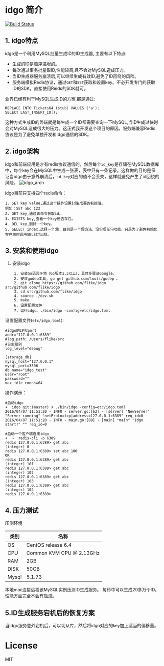 # idgo 简介
[![Build Status](https://travis-ci.org/flike/idgo.svg?branch=master)](https://travis-ci.org/flike/idgo)
## 1. idgo特点

idgo是一个利用MySQL批量生成ID的ID生成器, 主要有以下特点:

- 生成的ID是顺序递增的。
- 每次通过事务批量取ID,性能较高,且不会对MySQL造成压力。
- 当ID生成器服务崩溃后,可以继续生成有效ID,避免了ID回绕的风险。
- 服务端模拟Redis协议，通过`GET`和`SET`获取和设置key。不必开发专门的获取ID的SDK，直接使用Reids的SDK就可。

业界已经有利于MySQL生成ID的方案,都是通过:

```
REPLACE INTO Tickets64 (stub) VALUES ('a');
SELECT LAST_INSERT_ID();
```
这种方式生成ID的弊端就是每生成一个ID都需要查询一下MySQL,当ID生成过快时会对MySQL造成很大的压力。这正式我开发这个项目的原因。服务端兼容Redis协议是为了避免单独开发和idgo通信的SDK。

## 2. idgo架构
idgo和前端应用是才有redis协议通信的，然后每个`id_key`是存储在MySQL数据库中，每个key会在MySQL中生成一张表，表中只有一条记录。这样做的目的是保证当idgo由于意外崩溃后，`id_key`对应的值不会丢失，这样就避免产生了id回绕的风险。
![idgo_arch](http://ww2.sinaimg.cn/large/6e5705a5gw1f2nz3bot3tj20qo0k0mxe.jpg)

idgo目前只支持四个redis命令：

```
1. SET key value,通过这个操作设置id生成器的初始值。
例如：SET abc 123
2. GET key,通过该命令获取id。
3. EXISTS key,查看一个key是否存在。
4. DEL key,删除一个key。
5. SELECT index,选择一个db，目前是一个假方法，没实现任何功能，只是为了避免初始化客户端时调用SELECT出错。
```


## 3. 安装和使用idgo

1. 安装idgo

```
	1. 安装Go语言环境（Go版本1.3以上），具体步骤请Google。
	2. 安装godep工具, go get github.com/tools/godep 。 
	2. git clone https://github.com/flike/idgo src/github.com/flike/idgo
	3. cd src/github.com/flike/idgo
	4. source ./dev.sh
	5. make
	6. 设置配置文件
	7. 运行idgo。./bin/idgo -config=etc/idgo.toml
```


设置配置文件(`etc/idgo.toml`):

```
#idgo的IP和port
addr="127.0.0.1:6389"
#log_path: /Users/flike/src 
#日志级别
log_level="debug"

[storage_db]
mysql_host="127.0.0.1"
mysql_port=3306
db_name="idgo_test"
user="root"
password=""
max_idle_conns=64
```

操作演示：

```
#启动idgo
➜  idgo git:(master) ✗ ./bin/idgo -config=etc/idgo.toml
2016/04/07 11:51:20 - INFO - server.go:[62] - [server] "NewServer" "Server running" "netProto=tcp|address=127.0.0.1:6389" req_id=0
2016/04/07 11:51:20 - INFO - main.go:[80] - [main] "main" "Idgo start!" "" req_id=0

#启动一个客户端连接idgo
➜  ~  redis-cli -p 6389
redis 127.0.0.1:6389> get abc
(integer) 0
redis 127.0.0.1:6389> set abc 100
OK
redis 127.0.0.1:6389> get abc
(integer) 101
redis 127.0.0.1:6389> get abc
(integer) 102
redis 127.0.0.1:6389> get abc
(integer) 103
redis 127.0.0.1:6389> get abc
(integer) 104
redis 127.0.0.1:6389>

```

## 4. 压力测试
压测环境

|类别|名称|
|---|---|
|OS       |CentOS release 6.4|
|CPU      |Common KVM CPU @ 2.13GHz|
|RAM      |2GB|
|DISK     |50GB|
|Mysql    |5.1.73|

本地mac连接远程该MySQL实例压测ID生成服务。
每秒中可以生成20多万个ID。性能方面完全不会有瓶颈。

## 5.ID生成服务宕机后的恢复方案

当idgo服务意外宕机后，可以切从库，然后将idgo对应的key加上适当的偏移量。

# License

MIT
